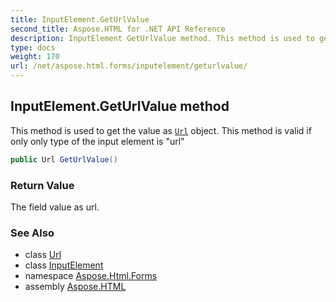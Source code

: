 ```yaml
---
title: InputElement.GetUrlValue
second_title: Aspose.HTML for .NET API Reference
description: InputElement GetUrlValue method. This method is used to get the value as Url object. This method is valid if only only type of the input element is url
type: docs
weight: 170
url: /net/aspose.html.forms/inputelement/geturlvalue/
---
```

## InputElement.GetUrlValue method

This method is used to get the value as [`Url`](../../../aspose.html/url/) object. This method is valid if only only type of the input element is "url"

```csharp
public Url GetUrlValue()
```

### Return Value

The field value as url.

### See Also

* class [Url](../../../aspose.html/url/)
* class [InputElement](../)
* namespace [Aspose.Html.Forms](../../../aspose.html.forms/)
* assembly [Aspose.HTML](../../../)
